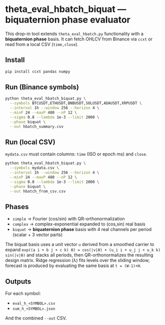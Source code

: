 
# theta_eval_hbatch_biquat — biquaternion phase evaluator

This drop-in tool extends `theta_eval_hbatch.py` functionality with a **biquaternion phase** basis.
It can fetch OHLCV from Binance via `ccxt` or read from a local CSV (`time,close`).

## Install

```bash
pip install ccxt pandas numpy
```

## Run (Binance symbols)

```bash
python theta_eval_hbatch_biquat.py \
  --symbols BTCUSDT,ETHUSDT,BNBUSDT,SOLUSDT,ADAUSDT,XRPUSDT \
  --interval 1h --window 256 --horizon 4 \
  --minP 24 --maxP 480 --nP 12 \
  --sigma 0.8 --lambda 1e-3 --limit 2000 \
  --phase biquat \
  --out hbatch_summary.csv
```

## Run (local CSV)

`mydata.csv` must contain columns: `time` (ISO or epoch ms) and `close`.

```bash
python theta_eval_hbatch_biquat.py \
  --symbols mydata.csv \
  --interval 1h --window 256 --horizon 4 \
  --minP 24 --maxP 480 --nP 12 \
  --sigma 0.8 --lambda 1e-3 --limit 2000 \
  --phase biquat \
  --out hbatch_from_csv.csv
```

## Phases

- `simple`  → Fourier (cos/sin) with QR-orthonormalization
- `complex` → complex-exponential expanded to (cos,sin) real basis
- `biquat`  → **biquaternion phase** basis with 4 real channels per period (scalar + 3 vector parts)

The biquat basis uses a unit vector `u` derived from a smoothed carrier to expand
`exp((a i + b j + c k) θ) = cos(|v|θ) + (u_i i + u_j j + u_k k) sin(|v|θ)`
and stacks all periods, then QR-orthonormalizes the resulting design matrix.
Ridge regression (λ) fits levels over the sliding window; forecast is produced
by evaluating the same basis at `t = (W-1)+H`.

## Outputs

For each symbol:
- `eval_h_<SYMBOL>.csv`
- `sum_h_<SYMBOL>.json`

And the combined `--out` CSV.

